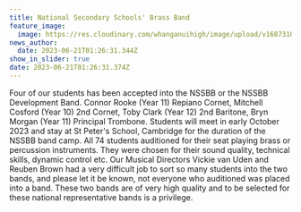 ```yaml
---
title: National Secondary Schools' Brass Band
feature_image:
  image: https://res.cloudinary.com/whanganuihigh/image/upload/v1687310508/News/NSSBB_Development_Band_2023_1.jpg
news_author:
  date: 2023-06-21T01:26:31.344Z
show_in_slider: true
date: 2023-06-21T01:26:31.374Z
---
```

Four of our students has been accepted into the NSSBB or the NSSBB Development Band. Connor Rooke (Year 11) Repiano Cornet, Mitchell Cosford (Year 10) 2nd Cornet, Toby Clark (Year 12) 2nd Baritone, Bryn Morgan (Year 11) Principal Trombone. Students will meet in early October 2023 and stay at St Peter's School, Cambridge for the duration of the NSSBB band camp. All 74 students auditioned for their seat playing brass or percussion instruments. They were chosen for their sound quality, technical skills, dynamic control etc. Our Musical Directors Vickie van Uden and Reuben Brown had a very difficult job to sort so many students into the two bands, and please let it be known, not everyone who auditioned was placed into a band. These two bands are of very high quality and to be selected for these national representative bands is a privilege.